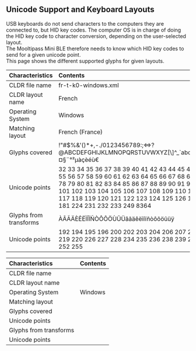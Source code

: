 ## [](#header-1) Unicode Support and Keyboard Layouts  
USB keyboards do not send characters to the computers they are connected to, but HID key codes. The computer OS is in charge of doing the HID key code to character conversion, depending on the user-selected layout.  
The Mooltipass Mini BLE therefore needs to know which HID key codes to send for a given unicode point.  
This page shows the different supported glyphs for given layouts.

| Characteristics        | Contents |
|:-----------------------|:---------|
| CLDR file name         | fr-t-k0-windows.xml |
| CLDR layout name       | French |
| Operating System       | Windows |
| Matching layout        | French (France) |
| Glyphs covered         | !"#$%&'()\*+,-./0123456789:;<=>?@ABCDEFGHIJKLMNOPQRSTUVWXYZ[\\]^_\`abcdefghijklmnopqrstuvwxyz{\|}~£¤§¨°²µàçèéù€ |
| Unicode points         | 32 33 34 35 36 37 38 39 40 41 42 43 44 45 46 47 48 49 50 51 52 53 54 55 56 57 58 59 60 61 62 63 64 65 66 67 68 69 70 71 72 73 74 75 76 77 78 79 80 81 82 83 84 85 86 87 88 89 90 91 92 93 94 95 96 97 98 99 100 101 102 103 104 105 106 107 108 109 110 111 112 113 114 115 116 117 118 119 120 121 122 123 124 125 126 163 164 167 168 176 178 181 224 231 232 233 249 8364 |
| Glyphs from transforms | ÀÂÃÄÈÊËÌÎÏÑÒÔÕÖÙÛÜâãäêëìîïñòôõöûüÿ |
| Unicode points         | 192 194 195 196 200 202 203 204 206 207 209 210 212 213 214 217 219 220 226 227 228 234 235 236 238 239 241 242 244 245 246 251 252 255 |

 Characteristics        | Contents |
|:-----------------------|:---------|
| CLDR file name         |  |
| CLDR layout name       |  |
| Operating System       | Windows |
| Matching layout        |  |
| Glyphs covered         |  |
| Unicode points         |  |
| Glyphs from transforms |  |
| Unicode points         |  |
